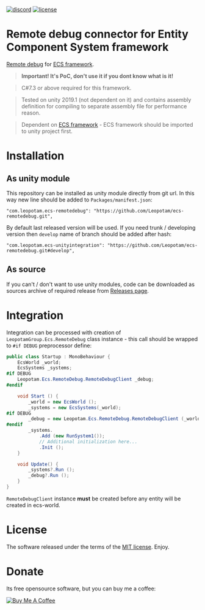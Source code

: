 [![discord](https://img.shields.io/discord/404358247621853185.svg?label=discord)](https://discord.gg/5GZVde6)
[![license](https://img.shields.io/github/license/Leopotam/ecs-remotedebug.svg)](https://github.com/Leopotam/ecs-remotedebug/blob/develop/LICENSE)
# Remote debug connector for Entity Component System framework
[Remote debug](https://github.com/Leopotam/ecs-remotedebug) for [ECS framework](https://github.com/Leopotam/ecs).

> **Important! It's PoC, don't use it if you dont know what is it!**

> C#7.3 or above required for this framework.

> Tested on unity 2019.1 (not dependent on it) and contains assembly definition for compiling to separate assembly file for performance reason.

> Dependent on [ECS framework](https://github.com/Leopotam/ecs) - ECS framework should be imported to unity project first.

# Installation

## As unity module
This repository can be installed as unity module directly from git url. In this way new line should be added to `Packages/manifest.json`:
```
"com.leopotam.ecs-remotedebug": "https://github.com/Leopotam/ecs-remotedebug.git",
```
By default last released version will be used. If you need trunk / developing version then `develop` name of branch should be added after hash:
```
"com.leopotam.ecs-unityintegration": "https://github.com/Leopotam/ecs-remotedebug.git#develop",
```

## As source
If you can't / don't want to use unity modules, code can be downloaded as sources archive of required release from [Releases page](`https://github.com/Leopotam/ecs-remotedebug/releases`).

# Integration

Integration can be processed with creation of `LeopotamGroup.Ecs.RemoteDebug` class instance - this call should be wrapped to `#if DEBUG` preprocessor define:
```csharp
public class Startup : MonoBehaviour {
    EcsWorld _world;
    EcsSystems _systems;
#if DEBUG
    Leopotam.Ecs.RemoteDebug.RemoteDebugClient _debug;
#endif

    void Start () {
        _world = new EcsWorld ();
        _systems = new EcsSystems(_world);
#if DEBUG
        _debug = new Leopotam.Ecs.RemoteDebug.RemoteDebugClient (_world);
#endif  
        _systems.
            .Add (new RunSystem1());
            // Additional initialization here...
            .Init ();
    }

    void Update() {
        _systems?.Run ();
        _debug?.Run ();
    }
}
```

`RemoteDebugClient` instance **must** be created before any entity will be created in ecs-world.

# License
The software released under the terms of the [MIT license](./LICENSE.md). Enjoy.

# Donate
Its free opensource software, but you can buy me a coffee:

<a href="https://www.buymeacoffee.com/leopotam" target="_blank"><img src="https://www.buymeacoffee.com/assets/img/custom_images/yellow_img.png" alt="Buy Me A Coffee" style="height: auto !important;width: auto !important;" ></a>